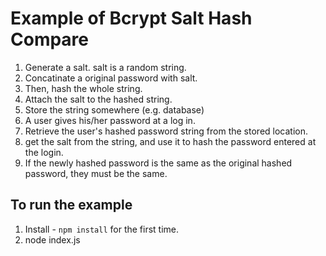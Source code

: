 # Example of Bcrypt Salt Hash Compare
1. Generate a salt. salt is a random string.
2. Concatinate a original password with salt.
3. Then, hash the whole string.
4. Attach the salt to the hashed string.
4. Store the string somewhere (e.g. database)
5. A user gives his/her password at a log in.
6. Retrieve the user's hashed password string from the stored location.
7. get the salt from the string, and use it to hash the password entered at the login.
8. If the newly hashed password is the same as the original hashed password, they must be the same.

## To run the example
1. Install - ```npm install``` for the first time.
2. node index.js
